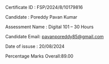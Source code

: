 Certificate ID : FSP/2024/8/10179816

Candidate : Poreddy Pavan Kumar

Assessment Name : Digital 101 – 30 Hours

Candidate Email: pavanporeddy85@gmail.com

Date of issuse : 20/08/2024

Percentage Marks Overall:89.00
